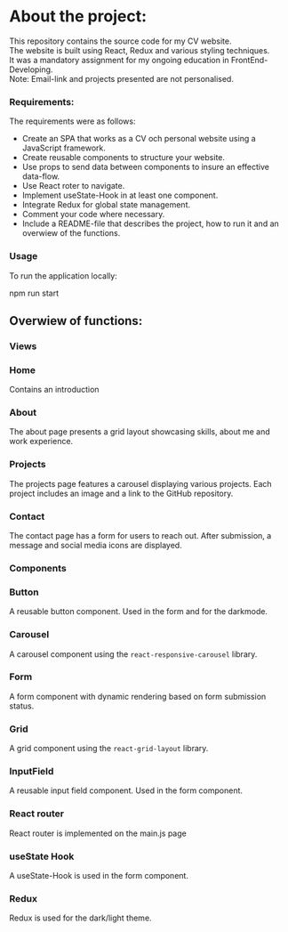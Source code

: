 # About the project:

This repository contains the source code for my CV website.<br />
The website is built using React, Redux and various styling techniques.<br />
It was a mandatory assignment for my ongoing education in FrontEnd-Developing.<br />
Note: Email-link and projects presented are not personalised.

### Requirements:

The requirements were as follows:

- Create an SPA that works as a CV och personal website using a JavaScript framework.
- Create reusable components to structure your website.
- Use props to send data between components to insure an effective data-flow.
- Use React roter to navigate.
- Implement useState-Hook in at least one component.
- Integrate Redux for global state management.
- Comment your code where necessary.
- Include a README-file that describes the project, how to run it and an overwiew of the functions.

### Usage
To run the application locally:

npm run start

## Overwiew of functions:
### Views
### Home
Contains an introduction
### About
The about page presents a grid layout showcasing skills, about me and work experience.
### Projects
The projects page features a carousel displaying various projects. Each project includes an image and a link to the GitHub repository.
### Contact
The contact page has a form for users to reach out. After submission, a message and social media icons are displayed.

### Components
### Button
A reusable button component. Used in the form and for the darkmode.
### Carousel
A carousel component using the `react-responsive-carousel` library.
### Form
A form component with dynamic rendering based on form submission status.
### Grid
A grid component using the `react-grid-layout` library.
### InputField
A reusable input field component. Used in the form component.
### React router
React router is implemented on the main.js page
### useState Hook
A useState-Hook is used in the form component.
### Redux
Redux is used for the dark/light theme.
